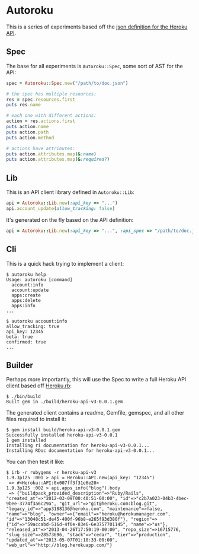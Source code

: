 Autoroku
========

This is a series of experiments based off the [json definition for the Heroku API](https://github.com/heroku/api/blob/master/docs/v3/doc.json).

Spec
----

The base for all experiments is `Autoroku::Spec`, some sort of AST for the API:

```ruby
spec = Autoroku::Spec.new("/path/to/doc.json")

# the spec has multiple resources:
res = spec.resources.first
puts res.name

# each one with different actions:
action = res.actions.first
puts action.name
puts action.path
puts action.method

# actions have attributes:
puts action.attributes.map(&:name)
puts action.attributes.map(&:required?)
```

Lib
---

This is an API client library defined in `Autoroku::Lib`:

```ruby
api = Autoroku::Lib.new(:api_key => "...")
api.account_update(allow_tracking: false)
```

It's generated on the fly based on the API definition:

```ruby
api = Autoroku::Lib.new(:api_key => "...", :api_spec => "/path/to/doc.json")
```

Cli
---

This is a quick hack trying to implement a client:

```
$ autoroku help
Usage: autoroku [command]
  account:info
  account:update
  apps:create
  apps:delete
  apps:info
...

$ autoroku account:info
allow_tracking: true
api_key: 12345
beta: true
confirmed: true
...
```

Builder
-------

Perhaps more importantly, this will use the Spec to write a full Heroku API client based off [Heroku.rb](https://github.com/heroku/heroku.rb):

```
$ ./bin/build
Built gem in ./build/heroku-api-v3-0.0.1.gem
```

The generated client contains a readme, Gemfile, gemspec, and all other files required to install it:

```
$ gem install build/heroku-api-v3-0.0.1.gem
Successfully installed heroku-api-v3-0.0.1
1 gem installed
Installing ri documentation for heroku-api-v3-0.0.1...
Installing RDoc documentation for heroku-api-v3-0.0.1...
```

You can then test it like:

```
$ irb -r rubygems -r heroku-api-v3
1.9.3p125 :001 > api = Heroku::API.new(api_key: "12345")
 => #<Heroku::API:0x007ff3f31e6e20> 
1.9.3p125 :002 > api.apps_info("blog").body
 => {"buildpack_provided_description"=>"Ruby/Rails", "created_at"=>"2012-03-09T00:40:51-00:00", "id"=>"c2b7a023-04b3-4bec-9bee-3774f3a6c29a", "git_url"=>"git@heroku.com:blog.git", "legacy_id"=>"app3188136@heroku.com", "maintenance"=>false, "name"=>"blog", "owner"=>{"email"=>"heroku@herokumanager.com", "id"=>"13048c51-de45-400f-96b8-e265f93d380f"}, "region"=>{"id"=>"59accabd-516d-4f0e-83e6-6e3757701145", "name"=>"us"}, "released_at"=>"2013-04-26T17:50:19-00:00", "repo_size"=>16715776, "slug_size"=>28573696, "stack"=>"cedar", "tier"=>"production", "updated_at"=>"2013-05-07T01:10:33-00:00", "web_url"=>"http://blog.herokuapp.com/"} 
```
